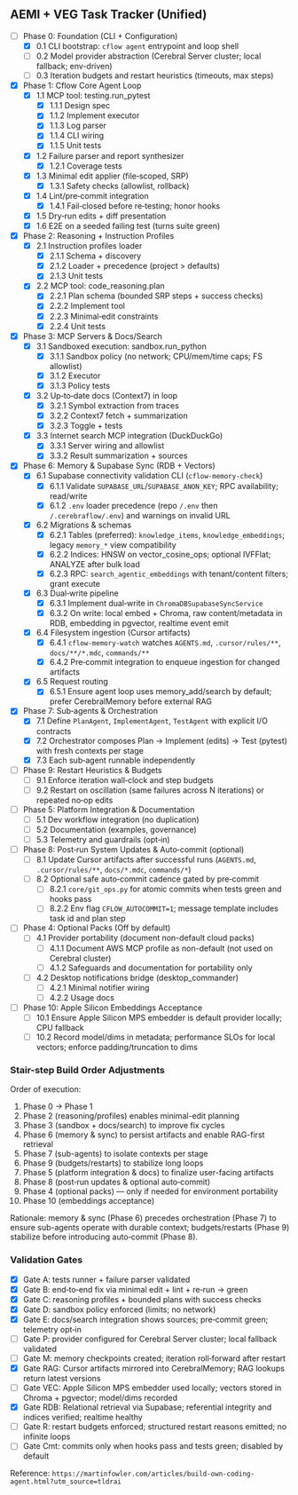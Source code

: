 ## AEMI + VEG Task Tracker (Unified)

- [ ] Phase 0: Foundation (CLI + Configuration)
  - [x] 0.1 CLI bootstrap: `cflow agent` entrypoint and loop shell
  - [ ] 0.2 Model provider abstraction (Cerebral Server cluster; local fallback; env-driven)
  - [ ] 0.3 Iteration budgets and restart heuristics (timeouts, max steps)

- [x] Phase 1: Cflow Core Agent Loop
  - [x] 1.1 MCP tool: testing.run_pytest
    - [x] 1.1.1 Design spec
    - [x] 1.1.2 Implement executor
    - [x] 1.1.3 Log parser
    - [x] 1.1.4 CLI wiring
    - [x] 1.1.5 Unit tests
  - [x] 1.2 Failure parser and report synthesizer
    - [x] 1.2.1 Coverage tests
  - [x] 1.3 Minimal edit applier (file‑scoped, SRP)
    - [x] 1.3.1 Safety checks (allowlist, rollback)
  - [x] 1.4 Lint/pre‑commit integration
    - [x] 1.4.1 Fail‑closed before re‑testing; honor hooks
  - [x] 1.5 Dry‑run edits + diff presentation
  - [x] 1.6 E2E on a seeded failing test (turns suite green)

- [x] Phase 2: Reasoning + Instruction Profiles
  - [x] 2.1 Instruction profiles loader
    - [x] 2.1.1 Schema + discovery
    - [x] 2.1.2 Loader + precedence (project > defaults)
    - [x] 2.1.3 Unit tests
  - [x] 2.2 MCP tool: code_reasoning.plan
    - [x] 2.2.1 Plan schema (bounded SRP steps + success checks)
    - [x] 2.2.2 Implement tool
    - [x] 2.2.3 Minimal‑edit constraints
    - [x] 2.2.4 Unit tests

- [x] Phase 3: MCP Servers & Docs/Search
  - [x] 3.1 Sandboxed execution: sandbox.run_python
    - [x] 3.1.1 Sandbox policy (no network; CPU/mem/time caps; FS allowlist)
    - [x] 3.1.2 Executor
    - [x] 3.1.3 Policy tests
  - [x] 3.2 Up‑to‑date docs (Context7) in loop
    - [x] 3.2.1 Symbol extraction from traces
    - [x] 3.2.2 Context7 fetch + summarization
    - [x] 3.2.3 Toggle + tests
  - [x] 3.3 Internet search MCP integration (DuckDuckGo)
    - [x] 3.3.1 Server wiring and allowlist
    - [x] 3.3.2 Result summarization + sources

- [x] Phase 6: Memory & Supabase Sync (RDB + Vectors)
  - [x] 6.1 Supabase connectivity validation CLI (`cflow-memory-check`)
    - [x] 6.1.1 Validate `SUPABASE_URL`/`SUPABASE_ANON_KEY`; RPC availability; read/write
    - [x] 6.1.2 `.env` loader precedence (repo `/.env` then `/.cerebraflow/.env`) and warnings on invalid URL
  - [x] 6.2 Migrations & schemas
    - [x] 6.2.1 Tables (preferred): `knowledge_items`, `knowledge_embeddings`; legacy `memory_*` view compatibility
    - [x] 6.2.2 Indices: HNSW on vector_cosine_ops; optional IVFFlat; ANALYZE after bulk load
    - [x] 6.2.3 RPC: `search_agentic_embeddings` with tenant/content filters; grant execute
  - [x] 6.3 Dual‑write pipeline
    - [x] 6.3.1 Implement dual‑write in `ChromaDBSupabaseSyncService`
    - [x] 6.3.2 On write: local embed + Chroma, raw content/metadata in RDB, embedding in pgvector, realtime event emit
  - [x] 6.4 Filesystem ingestion (Cursor artifacts)
    - [x] 6.4.1 `cflow-memory-watch` watches `AGENTS.md`, `.cursor/rules/**`, `docs/**/*.mdc`, `commands/**`
    - [x] 6.4.2 Pre‑commit integration to enqueue ingestion for changed artifacts
  - [x] 6.5 Request routing
    - [x] 6.5.1 Ensure agent loop uses memory_add/search by default; prefer CerebralMemory before external RAG

- [x] Phase 7: Sub‑agents & Orchestration
  - [x] 7.1 Define `PlanAgent`, `ImplementAgent`, `TestAgent` with explicit I/O contracts
  - [x] 7.2 Orchestrator composes Plan → Implement (edits) → Test (pytest) with fresh contexts per stage
  - [x] 7.3 Each sub‑agent runnable independently

- [ ] Phase 9: Restart Heuristics & Budgets
  - [ ] 9.1 Enforce iteration wall‑clock and step budgets
  - [ ] 9.2 Restart on oscillation (same failures across N iterations) or repeated no‑op edits

- [ ] Phase 5: Platform Integration & Documentation
  - [ ] 5.1 Dev workflow integration (no duplication)
  - [ ] 5.2 Documentation (examples, governance)
  - [ ] 5.3 Telemetry and guardrails (opt‑in)

- [ ] Phase 8: Post‑run System Updates & Auto‑commit (optional)
  - [ ] 8.1 Update Cursor artifacts after successful runs (`AGENTS.md`, `.cursor/rules/**`, `docs/*.mdc`, `commands/*`)
  - [ ] 8.2 Optional safe auto‑commit cadence gated by pre‑commit
    - [ ] 8.2.1 `core/git_ops.py` for atomic commits when tests green and hooks pass
    - [ ] 8.2.2 Env flag `CFLOW_AUTOCOMMIT=1`; message template includes task id and plan step

- [ ] Phase 4: Optional Packs (Off by default)
  - [ ] 4.1 Provider portability (document non-default cloud packs)
    - [ ] 4.1.1 Document AWS MCP profile as non-default (not used on Cerebral cluster)
    - [ ] 4.1.2 Safeguards and documentation for portability only
  - [ ] 4.2 Desktop notifications bridge (desktop_commander)
    - [ ] 4.2.1 Minimal notifier wiring
    - [ ] 4.2.2 Usage docs

- [ ] Phase 10: Apple Silicon Embeddings Acceptance
  - [ ] 10.1 Ensure Apple Silicon MPS embedder is default provider locally; CPU fallback
  - [ ] 10.2 Record model/dims in metadata; performance SLOs for local vectors; enforce padding/truncation to dims

### Stair-step Build Order Adjustments

Order of execution:
1) Phase 0 → Phase 1
2) Phase 2 (reasoning/profiles) enables minimal-edit planning
3) Phase 3 (sandbox + docs/search) to improve fix cycles
4) Phase 6 (memory & sync) to persist artifacts and enable RAG-first retrieval
5) Phase 7 (sub-agents) to isolate contexts per stage
6) Phase 9 (budgets/restarts) to stabilize long loops
7) Phase 5 (platform integration & docs) to finalize user-facing artifacts
8) Phase 8 (post‑run updates & optional auto‑commit)
9) Phase 4 (optional packs) — only if needed for environment portability
10) Phase 10 (embeddings acceptance)

Rationale: memory & sync (Phase 6) precedes orchestration (Phase 7) to ensure sub-agents operate with durable context; budgets/restarts (Phase 9) stabilize before introducing auto‑commit (Phase 8).

### Validation Gates
- [x] Gate A: tests runner + failure parser validated
- [x] Gate B: end‑to‑end fix via minimal edit + lint + re‑run → green
- [x] Gate C: reasoning profiles + bounded plans with success checks
- [x] Gate D: sandbox policy enforced (limits; no network)
- [x] Gate E: docs/search integration shows sources; pre‑commit green; telemetry opt‑in
- [ ] Gate P: provider configured for Cerebral Server cluster; local fallback validated
- [ ] Gate M: memory checkpoints created; iteration roll‑forward after restart
- [x] Gate RAG: Cursor artifacts mirrored into CerebralMemory; RAG lookups return latest versions
- [ ] Gate VEC: Apple Silicon MPS embedder used locally; vectors stored in Chroma + pgvector; model/dims recorded
- [x] Gate RDB: Relational retrieval via Supabase; referential integrity and indices verified; realtime healthy
- [ ] Gate R: restart budgets enforced; structured restart reasons emitted; no infinite loops
- [ ] Gate Cmt: commits only when hooks pass and tests green; disabled by default

Reference: `https://martinfowler.com/articles/build-own-coding-agent.html?utm_source=tldrai`

